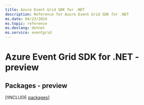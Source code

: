 ```yaml
---
title: Azure Event Grid SDK for .NET
description: Reference for Azure Event Grid SDK for .NET
ms.date: 04/23/2024
ms.topic: reference
ms.devlang: dotnet
ms.service: eventgrid
---
```

# Azure Event Grid SDK for .NET - preview
## Packages - preview
[!INCLUDE [packages](event-grid-index.md)]
